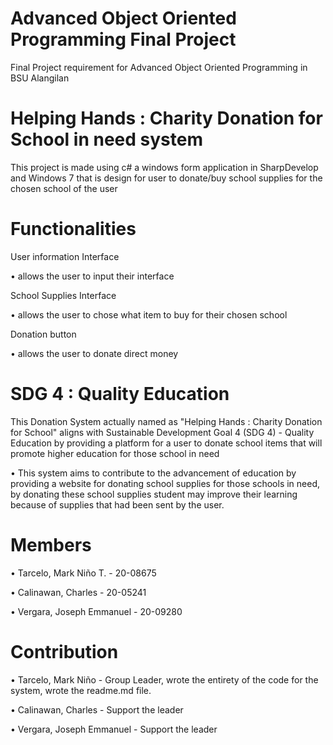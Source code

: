 # Advanced Object Oriented Programming Final Project
Final Project requirement for Advanced Object Oriented Programming in BSU Alangilan

# Helping Hands : Charity Donation for School in need system
This project is made using c# a windows form application in SharpDevelop and Windows 7  that is design for user to donate/buy school supplies for the chosen school of the user

# Functionalities

User information Interface 

 • allows the user to input their interface

School Supplies Interface 

 • allows the user to chose what item to buy for their chosen school

Donation button 

 • allows the user to donate direct money

 # SDG 4 : Quality Education

This Donation System actually named as "Helping Hands : Charity Donation for School" aligns with Sustainable Development Goal 4 (SDG 4) - Quality Education by providing a platform for a user to donate school items that will  promote higher education for those school in need

• This system aims to contribute to the advancement of education by providing a website for donating school supplies for those schools in need, by donating these school supplies student may improve their learning because of supplies that had been sent by the user.

# Members

 • Tarcelo, Mark Niño T. - 20-08675
 
 • Calinawan, Charles - 20-05241

 • Vergara, Joseph Emmanuel - 20-09280

# Contribution

 • Tarcelo, Mark Niño - Group Leader, wrote the entirety of the code for the system, wrote the readme.md file.

 • Calinawan, Charles - Support the leader

 • Vergara, Joseph Emmanuel - Support the leader
